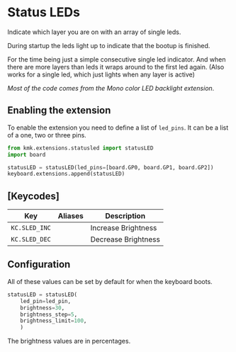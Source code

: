 # Status LEDs

Indicate which layer you are on with an array of single leds.

During startup the leds light up to indicate that the bootup is finished.

For the time being just a simple consecutive single led
indicator. And when there are more layers than leds it
wraps around to the first led again.
(Also works for a single led, which just lights when any
layer is active)

_Most of the code comes from the Mono color LED backlight extension_.

## Enabling the extension

To enable the extension you need to define a list of `led_pins`. It can be a list of a one, two or three pins.

```python
from kmk.extensions.statusled import statusLED
import board

statusLED = statusLED(led_pins=[board.GP0, board.GP1, board.GP2])
keyboard.extensions.append(statusLED)
```

## [Keycodes]

| Key           | Aliases | Description         |
| ------------- | ------- | ------------------- |
| `KC.SLED_INC` |         | Increase Brightness |
| `KC.SLED_DEC` |         | Decrease Brightness |

## Configuration

All of these values can be set by default for when the keyboard boots.

```python
statusLED = statusLED(
    led_pin=led_pin,
    brightness=30,
    brightness_step=5,
    brightness_limit=100,
    )
```

The brightness values are in percentages.
